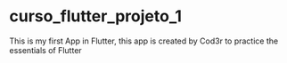 # curso_flutter_projeto_1

This is my first App in Flutter, this app is created by Cod3r to practice the essentials of Flutter 

